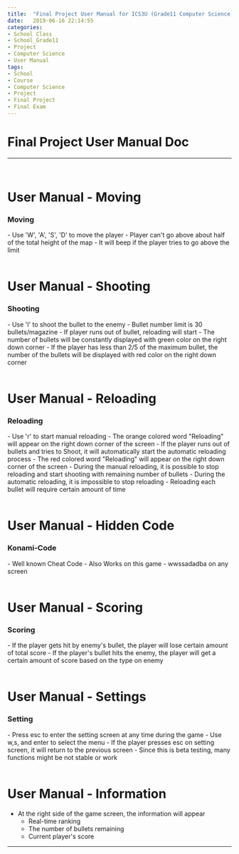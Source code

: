 ```yaml
---
title:  "Final Project User Manual for ICS3U (Grade11 Computer Science)"
date:   2019-06-16 22:14:55
categories:
- School Class
- School_Grade11
- Project
- Computer Science
- User Manual
tags:
- School
- Course
- Computer Science
- Project
- Final Project
- Final Exam
---
```

<h1>Final Project User Manual Doc</h1>

<hr>
<br>

# User Manual - Moving<br>
  <h3>Moving</h3>
  - Use 'W', 'A', 'S', 'D' to move the player
  - Player can't go above about half of the total height of the map
    - It will beep if the player tries to go above the limit
<br>
<br>

# User Manual - Shooting<br>
  <h3>Shooting</h3>
  - Use 'l' to shoot the bullet to the enemy
  - Bullet number limit is 30 bullets/magazine
  - If player runs out of bullet, reloading will start
  - The number of bullets will be constantly displayed with green color on the right down corner
  - If the player has less than 2/5 of the maximum bullet, the number of the bullets will be displayed with red color on the right down corner
<br>
<br>

# User Manual - Reloading<br>
  <h3>Reloading</h3>
  - Use 'r' to start manual reloading
    - The orange colored word "Reloading" will appear on the right down corner of the screen
  - If the player runs out of bullets and tries to Shoot, it will automatically start the automatic reloading process
    - The red colored word "Reloading" will appear on the right down corner of the screen
  - During the manual reloading, it is possible to stop reloading and start shooting with remaining number of bullets
  - During the automatic reloading, it is impossible to stop reloading
  - Reloading each bullet will require certain amount of time
<br>
<br>

# User Manual - Hidden Code<br>
  <h3>Konami-Code</h3>
  - Well known Cheat Code
  - Also Works on this game
    - wwssadadba on any screen
<br>
<br>

# User Manual - Scoring<br>
  <h3>Scoring</h3>
  - If the player gets hit by enemy's bullet, the player will lose certain amount of total score
  - If the player's bullet hits the enemy, the player will get a certain amount of score based on the type on enemy
  <br>
  <br>

# User Manual - Settings<br>
  <h3>Setting</h3>
  - Press esc to enter the setting screen at any time during the game
  - Use w,s, and enter to select the menu
  - If the player presses esc on setting screen, it will return to the previous screen
  - Since this is beta testing, many functions might be not stable or work
<br>
<br>

# User Manual - Information<br>
  - At the right side of the game screen, the information will appear
    - Real-time ranking
    - The number of bullets remaining
    - Current player's score
<hr>
